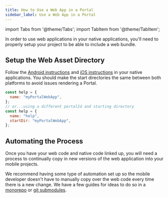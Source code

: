 ```yaml
---
title: How to Use a Web App in a Portal
sidebar_label: Use a Web App in a Portal
---
```


import Tabs from '@theme/Tabs';
import TabItem from '@theme/TabItem';

In order to use web applications in your native applications, you'll need to properly setup your project to be able to include a web bundle.

## Setup the Web Asset Directory

Follow the [Android instructions](../../for-android/how-to/pull-in-web-bundle.md) and [iOS instructions](../../for-ios/how-to/pull-in-web-bundle.md) in your native applications. You should make the start directories the same between both platforms to avoid issues rendering a Portal.

```javascript
const help = {
  name: "myPortalWebApp",
};
// or...using a different portalId and starting directory
const help = {
  name: "help",
  startDir: "myPortalWebApp",
};
```

## Automating the Process

Once you have your web code and native code linked up, you will need a process to continually copy in new versions of the web application into your mobile projects.

We recommend having some type of automation set up so the mobile developer doesn't have to manually copy over the web code every time there is a new change. We have a few guides for ideas to do so in a [monorepo](../tutorials/monorepo-example.md) or [git submodules](https://git-scm.com/book/en/v2/Git-Tools-Submodules).
